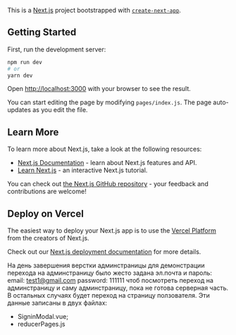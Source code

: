 This is a [Next.js](https://nextjs.org/) project bootstrapped with [`create-next-app`](https://github.com/vercel/next.js/tree/canary/packages/create-next-app).

## Getting Started

First, run the development server:

```bash
npm run dev
# or
yarn dev
```

Open [http://localhost:3000](http://localhost:3000) with your browser to see the result.

You can start editing the page by modifying `pages/index.js`. The page auto-updates as you edit the file.

## Learn More

To learn more about Next.js, take a look at the following resources:

- [Next.js Documentation](https://nextjs.org/docs) - learn about Next.js features and API.
- [Learn Next.js](https://nextjs.org/learn) - an interactive Next.js tutorial.

You can check out [the Next.js GitHub repository](https://github.com/vercel/next.js/) - your feedback and contributions are welcome!

## Deploy on Vercel

The easiest way to deploy your Next.js app is to use the [Vercel Platform](https://vercel.com/import?utm_medium=default-template&filter=next.js&utm_source=create-next-app&utm_campaign=create-next-app-readme) from the creators of Next.js.

Check out our [Next.js deployment documentation](https://nextjs.org/docs/deployment) for more details.


На день завершения верстки админстраницы для демонстрации перехода на админстраницу
было жесто задана эл.почта и пароль: 
email: test1@gmail.com
password: 111111
чтоб посмотреть переход на админстраницу и саму админстраницу, пока не готова серверная часть. В остальных случаях будет переход на страницу ползователя.
Эти данные записаны в двух файлах:
- SigninModal.vue;
- reducerPages.js